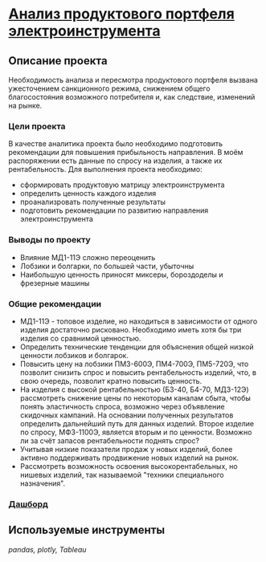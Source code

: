 # [Анализ продуктового портфеля электроинструмента](ABC.ipynb)

## Описание проекта
Необходимость анализа и пересмотра продуктового портфеля вызвана ужесточением санкционного режима, снижением общего благосостояния возможного потребителя и, как следствие, изменений на рынке.

### Цели проекта
В качестве аналитика проекта было необходимо подготовить рекомендации для повышения прибыльность направления.
В моём распоряжении есть данные по спросу на изделия, а также их рентабельность.
Для выполнения проекта необходимо:
* сформировать продуктовую матрицу электроинструмента
* определить ценность каждого изделия
* проанализровать полученные результаты
* подготовить рекомендации по развитию направления электроинструмента

### Выводы по проекту
* Влияние МД1-11Э сложно переоценить
* Лобзики и болгарки, по большей части, убыточны
* Наибольшую ценность приносят миксеры, бороздоделы и фрезерные машины

### Общие рекомендации
* МД1-11Э - топовое изделие, но находиться в зависимости от одного изделия достаточно рисковано. Необходимо иметь хотя бы три изделия со сравнимой ценностью.
* Определить технические тенденции для объяснения общей низкой ценности лобзиков и болгарок.
* Повысить цену на лобзики ПМ3-600Э, ПМ4-700Э, ПМ5-720Э, что позволит снизить спрос и повысить рентабельность изделий, что, в свою очередь, позволит кратно повысить ценность.
* На изделия с высокой рентабельностью (Б3-40, Б4-70, МД3-12Э) рассмотреть снижение цены по некоторым каналам сбыта, чтобы понять эластичность спроса, возможно через объявление скидочных кампаний. На основании полученных результатов определить дальнейший путь для данных изделий. Второе изделие по спросу, МФ3-1100Э, является вторым и по ценности. Возможно ли за счёт запасов рентабельности поднять спрос?
* Учитывая низкие показатели продаж у новых изделий, более активно поддерживать продвижение новых изделий на рынок. 
* Рассмотреть возможность освоения высокорентабельных, но нишевых изделий, так называемой "техники специального назначения".

### [Дашборд](https://public.tableau.com/app/profile/gennadiy.iovchenko/viz/tool_product_matrix/sheet2?publish=yes)

## Используемые инструменты
*pandas, plotly, Tableau*
